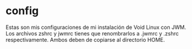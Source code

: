 # config
Estas son mis configuraciones de mi instalación de Void Linux con JWM.
Los archivos zshrc y jwmrc tienes que renombrarlos a .jwmrc y .zshrc respectivamente.
Ambos deben de copiarse al directorio HOME.
